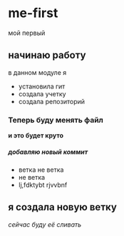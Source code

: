 # me-first
мой первый
## начинаю работу
в данном модуле я
* установила гит
* создала учетку
* создала репозиторий
### Теперь буду менять файл
**и это будет круто**

##### добавляю новый коммит
* ветка не ветка
* не ветка
* lj,fdktybt rjvvbnf

## я создала новую ветку

*сейчас буду её сливать*